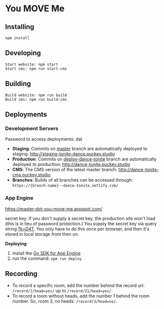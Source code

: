 # You MOVE Me

## Installing

    npm install

## Developing

    Start website: npm start
    Start cms: npm run start-cms

## Building

    Build website: npm run build
    Build cms: npm run build-cms

## Deployments

### __Development Servers__

Password to access deployments: dat

- __Staging__: Commits on [master](https://github.com/puckey/you-move-me/tree/master) branch are automatically deployed to staging: http://staging-tonite-dance.puckey.studio
- __Production__: Commits on [deploy-dance-tonite](https://github.com/puckey/you-move-me/tree/deploy-dance-tonite) branch are automatically deployed to production: http://dance-tonite.puckey.studio
- __CMS__: The CMS version of the latest master branch: http://dance-tonite-cms.puckey.studio
- __Branches__: Builds of all branches can be accessed through: `https://{branch-name}--dance-tonite.netlify.com/`

### __App Engine__

https://master-dot-you-move-me.appspot.com/

secret key: If you don't supply a secret key, the production site won't load (this is in lieu of password protection.) You supply the secret key via query string [?k=D4T](https://master-dot-you-move-me.appspot.com/?k=D4T). You only have to do this once per browser, and then it's stored in local storage from then on.

__Deploying__:

  1. Install the [Go SDK for App Engine](https://cloud.google.com/appengine/downloads#Google_App_Engine_SDK_for_Go)
  2. run the command: `npm run deploy`

## Recording
- To record a specific room, add the number behind the record url: `/record/1/head=yes/` up to `/record/21/head=yes/`.
- To record a room without heads, add the number 1 behind the room number. So, room 3, no heads: `/record/3/head=no/`.
